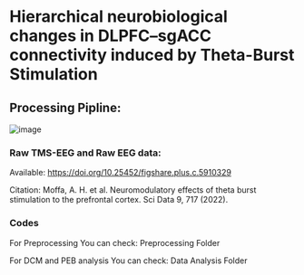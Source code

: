 # Hierarchical neurobiological changes in DLPFC–sgACC connectivity induced by Theta-Burst Stimulation

## Processing Pipline:
![image](https://github.com/user-attachments/assets/4af15c6e-61ee-47ba-b1f7-6d4d611ba84f)





### Raw TMS-EEG and Raw EEG data:
Available: https://doi.org/10.25452/figshare.plus.c.5910329

Citation: Moffa, A. H. et al. Neuromodulatory effects of theta burst stimulation to the prefrontal cortex. Sci Data 9, 717 (2022).

### Codes
For Preprocessing You can check: Preprocessing Folder

For DCM and PEB analysis You can check: Data Analysis Folder


